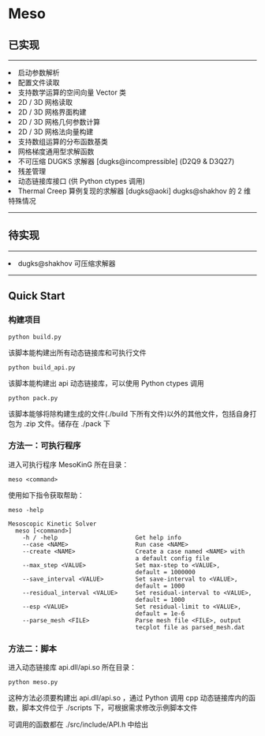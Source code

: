 # Meso

## 已实现
<hr>
<li>启动参数解析</li>
<li>配置文件读取</li>
<li>支持数学运算的空间向量 Vector 类</li>
<li>2D / 3D 网格读取</li>
<li>2D / 3D 网格界面构建</li>
<li>2D / 3D 网格几何参数计算</li>
<li>2D / 3D 网格法向量构建</li>
<li>支持数组运算的分布函数基类</li>
<li>网格梯度通用型求解函数</li>
<li>不可压缩 DUGKS 求解器 [dugks@incompressible] (D2Q9 & D3Q27)</li>
<li>残差管理</li>
<li>动态链接库接口 (供 Python ctypes 调用)</li>
<li>Thermal Creep 算例复现的求解器 [dugks@aoki] dugks@shakhov 的 2 维特殊情况</li>
<hr>

## 待实现

<hr>
<li>dugks@shakhov 可压缩求解器</li>
<hr>

## Quick Start

### 构建项目

```python build.py```
<p>该脚本能构建出所有动态链接库和可执行文件</p>

```python build_api.py```
<p>该脚本能构建出 api 动态链接库，可以使用 Python ctypes 调用</p>

```python pack.py```
<p>该脚本能够将除构建生成的文件(./build 下所有文件)以外的其他文件，包括自身打包为 .zip 文件。储存在 ./pack 下</p>

### 方法一：可执行程序

<p>进入可执行程序 MesoKinG 所在目录：</p>

```meso <command>```

<p>使用如下指令获取帮助：</p>

```meso -help```

```
Mesoscopic Kinetic Solver
  meso [<command>]
    -h / -help                      Get help info
    --case <NAME>                   Run case <NAME>
    --create <NAME>                 Create a case named <NAME> with 
                                    a default config file
    --max_step <VALUE>              Set max-step to <VALUE>,
                                    default = 1000000
    --save_interval <VALUE>         Set save-interval to <VALUE>,
                                    default = 1000
    --residual_interval <VALUE>     Set residual-interval to <VALUE>,
                                    default = 1000
    --esp <VALUE>                   Set residual-limit to <VALUE>,
                                    default = 1e-6
    --parse_mesh <FILE>             Parse mesh file <FILE>, output
                                    tecplot file as parsed_mesh.dat
```

### 方法二：脚本

   <p>进入动态链接库 api.dll/api.so 所在目录：</p>

```python meso.py```

   <p>这种方法必须要构建出 api.dll/api.so ，通过 Python 调用 cpp 动态链接库内的函数，脚本文件位于 ./scripts 下，可根据需求修改示例脚本文件</p>
   <p>可调用的函数都在 ./src/include/API.h 中给出</p>
